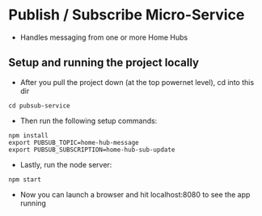 # Publish / Subscribe Micro-Service

- Handles messaging from one or more Home Hubs

## Setup and running the project locally

- After you pull the project down (at the top powernet level), cd into this dir
```
cd pubsub-service
```

- Then run the following setup commands:
```
npm install
export PUBSUB_TOPIC=home-hub-message
export PUBSUB_SUBSCRIPTION=home-hub-sub-update
```

- Lastly, run the node server:
```
npm start
```

- Now you can launch a browser and hit localhost:8080 to see the app running
